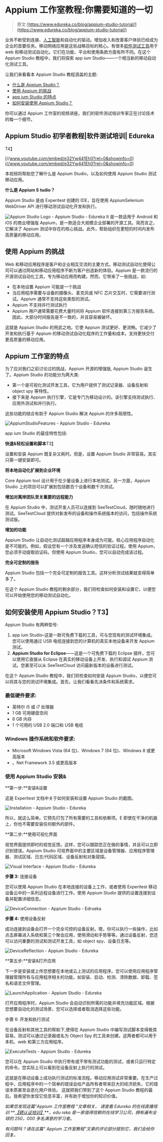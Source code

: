 # Appium 工作室教程:你需要知道的一切

> 原文:[https://www.edureka.co/blog/appium-studio-tutorial/](https://www.edureka.co/blog/appium-studio-tutorial/)

业务不断受到连接、[人工智能](https://www.edureka.co/blog/what-is-artificial-intelligence)和自动化的驱动。增加收入和改善客户体验已经成为企业的首要任务。移动网络应用是这些战略目标的核心。有很多[软件测试工具](https://www.edureka.co/blog/software-testing-tools/)用于 web 和移动测试自动化。它们在功能、平台和使用条款方面有所不同。在这个 Appium Studio 教程中，我们将探索 app ium Studio——一个相当新的移动自动化测试工具。

让我们来看看本 Appium Studio 教程涵盖的主题:

*   [什么是 Appium Studio？](#AppiumStudio)
*   [使用 Appium 的挑战](#Appium)
*   [app ium Studio 的特点](#AppiumStudioFeatures)
*   [如何安装使用 Appium Studio？](#AppiumStudioDemo)

你可以通过 Appium 工作室的视频讲座，我们的软件测试培训专家正在讨论技术的每一个细节。

## **Appium Studio 初学者教程|软件测试培训| Edureka**

T4】

[//www.youtube.com/embed/e32Yw441Eh0?rel=0&showinfo=0](//www.youtube.com/embed/e32Yw441Eh0?rel=0&showinfo=0)

本视频将帮助您了解什么是 Appium Studio，以及如何使用 Appium Studio 测试移动应用。

**什么是 Appium S** **tudio？**

Appium Studio 是由 Experitest 创建的 IDE，旨在使用 AppiumSelenium WebDriver API 进行移动测试自动化开发和执行。

![Appium Studio Logo - Appium Studio - Edureka](../Images/728e8fc5bed216cbcd55b863ef3e442a.png) It 是一款适用于 Android 和 iOS 的商业增强版 Appium，是一款适合大规模企业部署的开源工具。简而言之，它解决了 Appium 测试中存在的核心挑战。此外，帮助组织在更短的时间内发布高质量的移动应用。

## **使用 Appium 的挑战**

Web 和移动应用程序是客户和企业相互交流的主要方式。移动测试自动化使得公司可以通过网站和移动应用程序不断为客户创造新的体验。Appium 是一款流行的开源测试自动化工具，专为移动应用而构建。然而，它带来了一些挑战，如:

*   在本地设置 Appium 可能是一个挑战
*   当应用程序需要与设备的摄像头、麦克风或 NFC 芯片交互时，它需要进行测试。Appium 通常不支持这些类型的测试。
*   Appium 不支持并行测试执行
*   Appium 用户通常需要花费大量时间将 Appium 软件连接到第三方报告系统。因此，大部分时间报告是不一致的，并且容易被破坏。

这就是 Appium Studio 的用武之地。它使 Appium 测试更好、更流畅。它减少了开发和执行基于 Appium 的移动测试自动化程序的工作量和成本。支持更快交付更高质量的移动应用。

## **Appium 工作室的特点**

为了应对我们之前讨论过的挑战，Appium 开源的增强版, Appium Studio 诞生了。Appium Studio 的功能分为两大类:

*   第一个是可视化测试开发工具，它为用户提供了测试记录器、设备反射和 object spy 等特性。
*   接下来是 Appium 执行引擎，它是专门为移动设计的。该引擎支持测试执行、应用外测试和并行执行。

这些功能的结合有助于 Appium Studio 解决 Appium 的许多局限性。

![AppiumStudioFeatures - Appium Studio - Edureka](../Images/3ae9887b28da9f27dbf65c6f983ed823.png)

app ium Studio 的最佳特性包括:

**快速&轻松设置和脚本**T3】

设置和安装 Appium 既复杂又耗时。但是，设置 Appium Studio 非常容易。其实只需一键安装即可。

**将本地自动化扩展到企业环境**

Core Appium tool 设计用于在少量设备上进行本地测试。另一方面，Appium Studio 上的项目可以扩展到包括数百个设备和数千次测试。

**增加对离岸团队至关重要的远程能力**

在 Appium Studio 中，测试开发人员可以连接到 SeeTestCloud，随时随地进行测试。SeeTestCloud 提供对新发布的设备和操作系统版本的访问，包括操作系统测试版。

**增加的功能**

Appium Studio 让自动化测试超越应用程序本身成为可能。核心应用程序自动化是不可能的。例如，假设您有一个涉及发送确认短信的验证过程。使用 Appium，您必须手动提取验证码，但使用 Appium Studio，您可以自动完成该过程。

**完全可定制的报告**

Appium Studio 包括一个完全可定制的报告工具。这样分析测试结果就变得简单多了。

在这个 Appium Studio 教程的剩余部分，我们将检查如何安装和设置它，以便您可以开始使用您的移动测试自动化。

## **如何安装使用 Appium Studio？T3】**

Appium Studio 有两种型号:

1.  app ium Studio–这是一款可免费下载的工具，可与您现有的测试环境集成。您可以使用通过 USB 电缆连接到您的计算机的真实本地设备来开发 Appium 测试。
2.  **Appium Studio for Eclipse**——这是一个可免费下载的 Eclipse 插件，您可以使用它直接从 Eclipse 在真实的移动设备上开发、执行和调试 Appium 测试。您甚至可以从 SeeTestCloud 访问最新版本的设备进行测试。

在这个 Appium Studio 教程中，我们将检查如何安装 Appium Studio，以便您可以将其与您的测试环境集成。首先，让我们看看先决条件和系统需求。

### **最低硬件要求:**

*   英特尔 i5 或 i7 处理器
*   1 GB 可用硬盘空间
*   8 GB 内存
*   1 个可用的 USB 2.0 端口和 USB 电缆

### **Windows 操作系统和软件要求:**

*   Microsoft Windows Vista (64 位)、Windows 7 (64 位)、Windows 8 或更高版本
*   。Net Framework 3.5 或更高版本

### **使用 Appium Studio** 安装&

**第一步:**安装&设置

这是 Experitest 文档中关于如何安装和设置 Appium Studio 的截图。

![Installation - Appium Studio - Edureka](../Images/ec24832655fe0e44db4ab8310c9c22d0.png)

所以，就这么简单。它预先打包了所有需要的工具和依赖项。E 即使在干净的机器上，你也不需要安装任何额外的部件。

**第二步:**使用可视化界面

视觉界面提供即时的视觉反馈。这样，您可以跟踪您正在做的事情，并且可以立即识别错误。Appium Studio 可视界面中的主要区域是设备管理器、应用程序管理器、测试区域、日志/代码区域、设备反射和对象窥探。

![Visual Interface - Appium Studio - Edureka](../Images/77b95f82447b9ab57007bd819d52a5a2.png)

**步骤 3:** 连接设备

您可以使用 Appium Studio 在本地连接的设备上工作，或者使用 Experitest 移动设备云中的一系列远程设备进行工作。使用 Appium Studio 提供的设置连接到设备并配置详细信息。

![DeviceConnection - Appium Studio - Edrueka](../Images/7305972a73510082aeb99c29d6a3277c.png)

**步骤 4:** 使用设备反射

成功连接到设备会打开一个完全可控的设备反射。嗯，你可以执行一些操作，比如点击屏幕进入系统和第三个聚会应用，使用滑动和手势等等。通过设备反射，您还可以访问重要的测试和测试开发工具，如 object spy、设备日志等。

![DeviceReflection - Appium Studio - Edureka](../Images/055cf8528ffacc068c32cc5d27381a9b.png)

**第五步:**安装&打开应用

下一步是安装或上传您想要在本地或云上测试的应用程序。您可以使用应用程序管理器管理所有与应用程序相关的功能，如安装、启动、检测、清除数据、卸载、签名和语言文件管理。

![LaunchApplication - Appium Studio - Edureka](../Images/11433c6aa4822d4da29455c0d1743535.png)

打开应用程序时，Appium Studio 会自动识别所需的功能并填充功能区域。根据您想要自动化的测试场景，您可以选择或者取消选择这些功能。

步骤 6: 开发和执行测试

在设备反射和其他工具的帮助下,使得在 Appium Studio 中编写测试脚本变得极其容易。测试可以通过记录器或名为 Object Spy 的工具来创建。这两者都可以用于本机、web 和第三方应用程序。

![ExecuteTests - Appium Studio - Edureka](../Images/653e7d11a81f3cb0aac938762ff72e12.png)

您可以在 Appium Studio 中执行带有或不带有测试功能的测试，或者只运行特定的命令。您实际上可以看到在设备反射上执行的测试。

这就是在移动设备上成功执行测试的标准流程。移动应用测试非常重要。在生产过程中，应用程序中的一个简单的错误会给产品所有者带来巨大的经济损失，它的错误本质甚至会恶化用户体验。 这就把我们带到了这个 Appium Studio 教程的最后。我希望你发现它信息丰富，并有助于增加你的知识价值。

*如果您发现这篇“Appium 工作室教程* *”文章相关，* *请查看 Edureka 的在线直播培训 **[【硒认证培训】](https://www.edureka.co/selenium-certification-training)****，edu reka 是一家值得信赖的在线学习公司，拥有遍布全球的 250，000 多名满意的学习者。*

*有问题吗？请在这篇“ *Appium 工作室教程*”文章的评论部分提到它，我们会给你回复。*